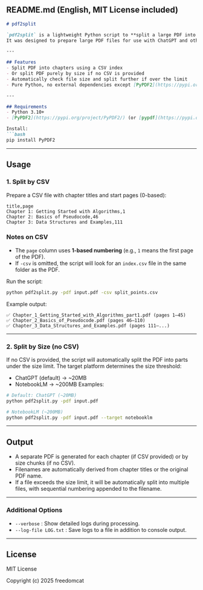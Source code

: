 ## README.md (English, MIT License included)

````markdown
# pdf2split

`pdf2split` is a lightweight Python script to **split a large PDF into chapters based on a CSV index, or automatically by file size**.  
It was designed to prepare large PDF files for use with ChatGPT and other LLMs, by splitting them into smaller, more manageable parts.

---

## Features
- Split PDF into chapters using a CSV index
- Or split PDF purely by size if no CSV is provided
- Automatically check file size and split further if over the limit
- Pure Python, no external dependencies except [PyPDF2](https://pypi.org/project/PyPDF2/)

---

## Requirements
- Python 3.10+
- [PyPDF2](https://pypi.org/project/PyPDF2/) (or [pypdf](https://pypi.org/project/pypdf/))

Install:
```bash
pip install PyPDF2
````

---

## Usage

### 1. Split by CSV

Prepare a CSV file with chapter titles and start pages (0-based):

```csv
title,page
Chapter 1: Getting Started with Algorithms,1
Chapter 2: Basics of Pseudocode,46
Chapter 3: Data Structures and Examples,111
```

### Notes on CSV

* The `page` column uses **1-based numbering** (e.g., `1` means the first page of the PDF).
* If `-csv` is omitted, the script will look for an `index.csv` file in the same folder as the PDF.

Run the script:

```bash
python pdf2split.py -pdf input.pdf -csv split_points.csv
```

Example output:

```
✅ Chapter_1_Getting_Started_with_Algorithms_part1.pdf (pages 1–45)
✅ Chapter_2_Basics_of_Pseudocode.pdf (pages 46–110)
✅ Chapter_3_Data_Structures_and_Examples.pdf (pages 111–...)
```

---

### 2. Split by Size (no CSV)

If no CSV is provided, the script will automatically split the PDF into parts under the size limit.
The target platform determines the size threshold:
- ChatGPT (default) → ~20MB
- NotebookLM → ~200MB
Examples:
```bash
# Default: ChatGPT (~20MB)
python pdf2split.py -pdf input.pdf

# NotebookLM (~200MB)
python pdf2split.py -pdf input.pdf --target notebooklm
```

---

## Output

* A separate PDF is generated for each chapter (if CSV provided) or by size chunks (if no CSV).
* Filenames are automatically derived from chapter titles or the original PDF name.
* If a file exceeds the size limit, it will be automatically split into multiple files, with sequential numbering appended to the filename.


---

### Additional Options

* `--verbose` : Show detailed logs during processing.
* `--log-file LOG.txt` : Save logs to a file in addition to console output.

---

## License

MIT License

Copyright (c) 2025 freedomcat

```


